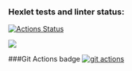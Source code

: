 ### Hexlet tests and linter status:
[![Actions Status](https://github.com/pavelpminaev/python-project-lvl1/workflows/hexlet-check/badge.svg)](https://github.com/pavelpminaev/python-project-lvl1/actions)

<a href="https://codeclimate.com/github/codeclimate/codeclimate/maintainability"><img src="https://api.codeclimate.com/v1/badges/a99a88d28ad37a79dbf6/maintainability" /></a>

###Git Actions badge
[![git actions](https://github.com/pavelpminaev/python-project-lvl1/.github/workflows/github-actions/badge.svg)](https://github.com/pavelpminaev/python-project-lvl1/actions)

